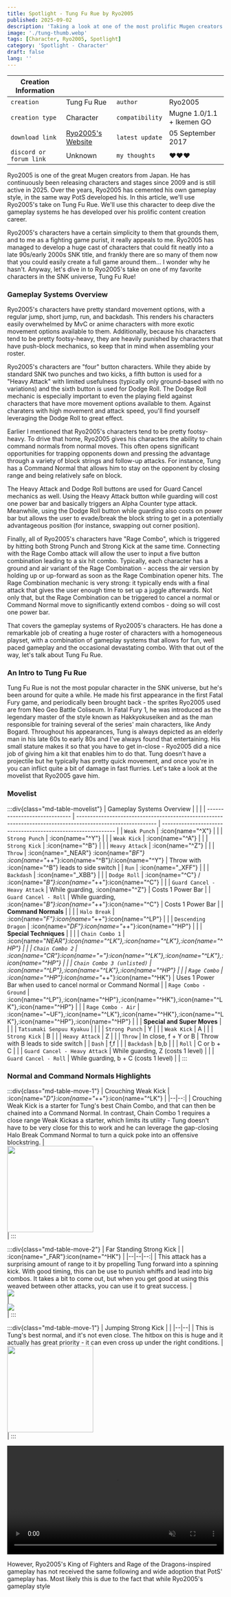 ```yaml
---
title: Spotlight - Tung Fu Rue by Ryo2005
published: 2025-09-02
description: 'Taking a look at one of the most prolific Mugen creators.'
image: './tung-thumb.webp'
tags: [Character, Ryo2005, Spotlight]
category: 'Spotlight - Character'
draft: false 
lang: ''
---
```


| Creation Information    |                                                             |                 |                           |
| ----------------------- | ----------------------------------------------------------- | --------------- | ------------------------- |
| `creation`              | Tung Fu Rue                                                 | `author`        | Ryo2005                   |
| `creation type`         | Character                                                   | `compatibility` | Mugne 1.0/1.1 + Ikemen GO |
| `download link`         | [Ryo2005's Website](https://mugenskyhigh.moo.jp/index.html) | `latest update` | 05 September 2017         |
| `discord or forum link` | Unknown                                                     | `my thoughts`   | ❤️❤️❤️                   |

Ryo2005 is one of the great Mugen creators from Japan.
He has continuously been releasing characters and stages since 2009 and is still active in 2025.
Over the years, Ryo2005 has cemented his own gameplay style, in the same way PotS developed his.
In this article, we'll use Ryo2005's take on Tung Fu Rue.
We'll use this character to deep dive the gameplay systems he has developed over his prolific content creation career.

Ryo2005's characters have a certain simplicity to them that grounds them, and to me as a fighting game purist, it really appeals to me.
Ryo2005 has managed to develop a huge cast of characters that could fit neatly into a late 90s/early 2000s SNK title, and frankly there are so many of them now that you could easily create a full game around them... I wonder why he hasn't.
Anyway, let's dive in to Ryo2005's take on one of my favorite characters in the SNK universe, Tung Fu Rue!

### Gameplay Systems Overview
Ryo2005's characters have pretty standard movement options, with a regular jump, short jump, run, and backdash.
This renders his characters easily overwhelmed by MvC or anime characters with more exotic movement options available to them.
Additionally, because his characters tend to be pretty footsy-heavy, they are heavily punished by characters that have push-block mechanics, so keep that in mind when assembling your roster.

Ryo2005's characters are "four" button characters.
While they abide by standard SNK two punches and two kicks, a fifth button is used for a "Heavy Attack" with limited usefulness (typically only ground-based with no variations) and the sixth button is used for Dodge Roll.
The Dodge Roll mechanic is especially important to even the playing field against characters that have more movement options available to them.
Against charaters with high movement and attack speed, you'll find yourself leveraging the Dodge Roll to great effect.

Earlier I mentioned that Ryo2005's characters tend to be pretty footsy-heavy.
To drive that home, Ryo2005 gives his characters the ability to chain command normals from normal moves.
This often opens significant opportunities for trapping opponents down and pressing the advantage through a variety of block strings and follow-up attacks.
For instance, Tung has a Command Normal that allows him to stay on the opponent by closing range and being relatively safe on block.

The Heavy Attack and Dodge Roll buttons are used for Guard Cancel mechanics as well. 
Using the Heavy Attack button while guarding will cost one power bar and basically triggers an Alpha Counter type attack.
Meanwhile, using the Dodge Roll button while guarding also costs on power bar but allows the user to evade/break the block string to get in a potentially advantageous position (for instance, swapping out corner position).

Finally, all of Ryo2005's characters have "Rage Combo", which is triggered by hitting both Strong Punch and Strong Kick at the same time.
Connecting with the Rage Combo attack will allow the user to input a five button combination leading to a six hit combo.
Typically, each character has a ground and air variant of the Rage Combination - access the air version by holding up or up-forward as soon as the Rage Combination opener hits.
The Rage Combination mechanic is very strong: it typically ends with a final attack that gives the user enough time to set up a juggle afterwards.
Not only that, but the Rage Combination can be triggered to cancel a normal or Command Normal move to significantly extend combos - doing so will cost one power bar.

That covers the gameplay systems of Ryo2005's characters.
He has done a remarkable job of creating a huge roster of characters with a homogeneous playset, with a combination of gameplay systems that allows for fun, well paced gameplay and the occasional devastating combo.
With that out of the way, let's talk about Tung Fu Rue.

### An Intro to Tung Fu Rue
Tung Fu Rue is not the most popular character in the SNK universe, but he's been around for quite a while.
He made his first appearance in the first Fatal Fury game, and periodically been brought back - the sprites Ryo2005 used are from Neo Geo Battle Coliseum.
In Fatal Fury 1, he was introduced as the legendary master of the style known as Hakkyokuseiken and as the man responsible for training several of the series' main characters, like Andy Bogard.
Throughout his appearances, Tung is always depicted as an elderly man in his late 60s to early 80s and I've always found that entertaining.
His small stature makes it so that you have to get in-close - Ryo2005 did a nice job of giving him a kit that enables him to do that.
Tung doesn't have a projectile but he typically has pretty quick movement, and once you're in you can inflict quite a bit of damage in fast flurries.
Let's take a look at the movelist that Ryo2005 gave him.

### Movelist

:::div{class="md-table-movelist"}
| Gameplay Systems Overview     |                                                                                                             |                                                               |
| ----------------------------- | ----------------------------------------------------------------------------------------------------------- | ------------------------------------------------------------- |
| `Weak Punch`                  | :icon{name="^X"}                                                                                            |                                                               |
| `Strong Punch`                | :icon{name="^Y"}                                                                                            |                                                               |
| `Weak Kick`                   | :icon{name="^A"}                                                                                            |                                                               |
| `Strong Kick`                 | :icon{name="^B"}                                                                                            |                                                               |
| `Heavy Attack`                | :icon{name="^Z"}                                                                                            |                                                               |
| `Throw`                       | :icon{name="_NEAR"}  :icon{name="_BF"} :icon{name="_++"}:icon{name="^B"}/:icon{name="^Y"}                   | Throw with :icon{name="^B"} leads to side switch              |
| `Run`                         | :icon{name="_XFF"}                                                                                          |                                                               |
| `Backdash`                    | :icon{name="_XBB"}                                                                                          |                                                               |
| `Dodge Roll`                  | :icon{name="^C"} / :icon{name="_B"}:icon{name="_++"}:icon{name="^C"}                                        |                                                               |
| `Guard Cancel - Heavy Attack` | While guarding, :icon{name="^Z"}                                                                            | Costs 1 Power Bar                                             |
| `Guard Cancel - Roll`         | While guarding, :icon{name="_B"}:icon{name="_++"}:icon{name="^C"}                                           | Costs 1 Power Bar                                             |
| **Command Normals**  |                                                                                                             |                                                               |
| `Halo Break`                  | :icon{name="_F"}:icon{name="_++"}:icon{name="^LP"}                                                          |                                                               |
| `Descending Dragon`           | :icon{name="_DF"}:icon{name="_++"}:icon{name="^HP"}                                                         |                                                               |
| **Special Techniques**        |                                                                                                             |                                                               |
| `Chain Combo 1`               | :icon{name="_NEAR"}:icon{name="^LK"},:icon{name="^LK"},:icon{name="^HP"}                                    |                                                               |
| `Chain Combo 2`               | :icon{name="_CR"}:icon{name="_="}:icon{name="^LK"},:icon{name="^LK"},:icon{name="^HP"}                      |                                                               |
| `Chain Combo 3 (unlisted)`    | :icon{name="^LP"},:icon{name="^LK"},:icon{name="^HP"}                                                       |                                                               |
| `Rage Combo`                  | :icon{name="^HP"}:icon{name="_++"}:icon{name="^HK"}                                                         | Uses 1 Power Bar when used to cancel normal or Command Normal |
| `Rage Combo - Ground`         | :icon{name="^LP"},:icon{name="^HP"},:icon{name="^HK"},:icon{name="^LK"},:icon{name="^HP"}                   |                                                               |
| `Rage Combo - Air`            | :icon{name="~UF"},:icon{name="^LK"},:icon{name="^HK"},:icon{name="^LK"},:icon{name="^HP"},:icon{name="^HP"} |                                                               |
| **Special and Super Moves**   |                                                                                                             |                                                               |
| `Tatsumaki Senpuu Kyakuu`     |                                                                                                             |                                                               |
| `Strong Punch`                | Y                                                                                                           |                                                               |
| `Weak Kick`                   | A                                                                                                           |                                                               |
| `Strong Kick`                 | B                                                                                                           |                                                               |
| `Heavy Attack`                | Z                                                                                                           |                                                               |
| `Throw`                       | In close, f + Y or B                                                                                        | Throw with B leads to side switch                             |
| `Dash`                        | f,f                                                                                                         |                                                               |
| `Backdash`                    | b,b                                                                                                         |                                                               |
| `Roll`                        | C or b + C                                                                                                  |                                                               |
| `Guard Cancel - Heavy Attack` | While guarding, Z (costs 1 level)                                                                           |                                                               |
| `Guard Cancel - Roll`         | While guarding, b + C (costs 1 level)                                                                       |                                                               |
:::

### Normal and Command Normals Highlights

:::div{class="md-table-move-1"}
| Crouching Weak Kick | :icon{name="_D"}:icon{name="_++"}:icon{name="^LK"} |
|--|--:|
| Crouching Weak Kick is a starter for Tung's best Chain Combo, and that can then be chained into a Command Normal. In contrast, Chain Combo 1 requires a close range Weak Kickas a starter, which limits its utility - Tung doesn't have to be very close for this to work and he can leverage the gap-closing Halo Break Command Normal to turn a quick poke into an offensive blockstring. | <img src="/src/content/posts/25-09-02-ryo2005-tung-fu-rue-highlight/tung-thumb.webp" width="200" style="margin:0;display:block" /> |
:::

:::div{class="md-table-move-2"}
| Far Standing Strong Kick | | :icon{name="_FAR"}:icon{name="^HK"} |
|--|--|--:|
| This attack has a surprising amount of range to it by propelling Tung forward into a spinning kick. With good timing, this can be use to punish whiffs and lead into big combos. It takes a bit to come out, but when you get good at using this weaved between other attacks, you can use it to great success. | <img src="/src/content/posts/25-08-23-trials-mode/trials.png" style="margin:0;display:block" /> | <img src="/src/content/posts/25-08-23-trials-mode/trials.png" style="margin:0;display:block" /> |
:::

:::div{class="md-table-move-1"}
| Jumping Strong Kick | |
|--|--|
| This is Tung's best normal, and it's not even close. The hitbox on this is huge and it actually has great priority - it can even cross up under the right conditions. | <img src="/src/content/posts/25-09-02-ryo2005-tung-fu-rue-highlight/tung-thumb.webp" width="200" style="margin:0;display:block" /> |
:::

<video controls width="100%" autoplay muted loop>
    <source src="/posts/25-09-02-ryo2005-tung-fu-rue/Tung-corner.webm" type="video/webm">
    Sorry, video not supported.
</video>

However, Ryo2005's King of Fighters and Rage of the Dragons-inspired gameplay has not received the same following and wide adoption that PotS' gameplay has.
Most likely this is due to the fact that while Ryo2005's gameplay style